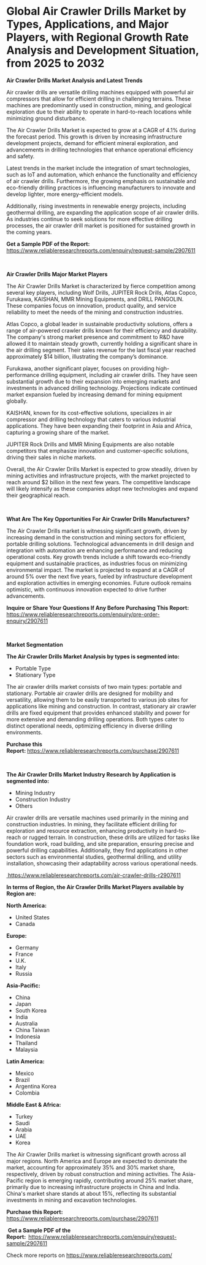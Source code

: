 <p><h1>Global Air Crawler Drills Market by Types, Applications, and Major Players, with Regional Growth Rate Analysis and Development Situation, from 2025 to 2032</h1></p><p><strong>Air Crawler Drills Market Analysis and Latest Trends</strong></p>
<p><p>Air crawler drills are versatile drilling machines equipped with powerful air compressors that allow for efficient drilling in challenging terrains. These machines are predominantly used in construction, mining, and geological exploration due to their ability to operate in hard-to-reach locations while minimizing ground disturbance. </p><p>The Air Crawler Drills Market is expected to grow at a CAGR of 4.1% during the forecast period. This growth is driven by increasing infrastructure development projects, demand for efficient mineral exploration, and advancements in drilling technologies that enhance operational efficiency and safety. </p><p>Latest trends in the market include the integration of smart technologies, such as IoT and automation, which enhance the functionality and efficiency of air crawler drills. Furthermore, the growing emphasis on sustainable and eco-friendly drilling practices is influencing manufacturers to innovate and develop lighter, more energy-efficient models. </p><p>Additionally, rising investments in renewable energy projects, including geothermal drilling, are expanding the application scope of air crawler drills. As industries continue to seek solutions for more effective drilling processes, the air crawler drill market is positioned for sustained growth in the coming years.</p></p>
<p><strong>Get a Sample PDF of the Report:&nbsp;</strong> <a href="https://www.reliableresearchreports.com/enquiry/request-sample/2907611?utm_campaign=3111&utm_medium=2&utm_source=Github&utm_content=ia&utm_term=12032025&utm_id=air-crawler-drills">https://www.reliableresearchreports.com/enquiry/request-sample/2907611</a></p>
<p>&nbsp;</p>
<p><strong>Air Crawler Drills Major Market Players</strong></p>
<p><p>The Air Crawler Drills Market is characterized by fierce competition among several key players, including Wolf Drills, JUPITER Rock Drills, Atlas Copco, Furukawa, KAISHAN, MMR Mining Equipments, and DRILL PANGOLIN. These companies focus on innovation, product quality, and service reliability to meet the needs of the mining and construction industries.</p><p>Atlas Copco, a global leader in sustainable productivity solutions, offers a range of air-powered crawler drills known for their efficiency and durability. The company's strong market presence and commitment to R&D have allowed it to maintain steady growth, currently holding a significant share in the air drilling segment. Their sales revenue for the last fiscal year reached approximately $14 billion, illustrating the company’s dominance.</p><p>Furukawa, another significant player, focuses on providing high-performance drilling equipment, including air crawler drills. They have seen substantial growth due to their expansion into emerging markets and investments in advanced drilling technology. Projections indicate continued market expansion fueled by increasing demand for mining equipment globally.</p><p>KAISHAN, known for its cost-effective solutions, specializes in air compressor and drilling technology that caters to various industrial applications. They have been expanding their footprint in Asia and Africa, capturing a growing share of the market.</p><p>JUPITER Rock Drills and MMR Mining Equipments are also notable competitors that emphasize innovation and customer-specific solutions, driving their sales in niche markets. </p><p>Overall, the Air Crawler Drills Market is expected to grow steadily, driven by mining activities and infrastructure projects, with the market projected to reach around $2 billion in the next few years. The competitive landscape will likely intensify as these companies adopt new technologies and expand their geographical reach.</p></p>
<p>&nbsp;</p>
<p><strong>What Are The Key Opportunities For Air Crawler Drills Manufacturers?</strong></p>
<p><p>The Air Crawler Drills market is witnessing significant growth, driven by increasing demand in the construction and mining sectors for efficient, portable drilling solutions. Technological advancements in drill design and integration with automation are enhancing performance and reducing operational costs. Key growth trends include a shift towards eco-friendly equipment and sustainable practices, as industries focus on minimizing environmental impact. The market is projected to expand at a CAGR of around 5% over the next five years, fueled by infrastructure development and exploration activities in emerging economies. Future outlook remains optimistic, with continuous innovation expected to drive further advancements.</p></p>
<p><strong>Inquire or Share Your Questions If Any Before Purchasing This Report:</strong> <a href="https://www.reliableresearchreports.com/enquiry/pre-order-enquiry/2907611?utm_campaign=3111&utm_medium=2&utm_source=Github&utm_content=ia&utm_term=12032025&utm_id=air-crawler-drills">https://www.reliableresearchreports.com/enquiry/pre-order-enquiry/2907611</a></p>
<p>&nbsp;</p>
<p><strong>Market Segmentation</strong></p>
<p><strong>The Air Crawler Drills Market Analysis by types is segmented into:</strong></p>
<p><ul><li>Portable Type</li><li>Stationary Type</li></ul></p>
<p><p>The air crawler drills market consists of two main types: portable and stationary. Portable air crawler drills are designed for mobility and versatility, allowing them to be easily transported to various job sites for applications like mining and construction. In contrast, stationary air crawler drills are fixed equipment that provides enhanced stability and power for more extensive and demanding drilling operations. Both types cater to distinct operational needs, optimizing efficiency in diverse drilling environments.</p></p>
<p><strong>Purchase this Report:&nbsp;</strong><a href="https://www.reliableresearchreports.com/purchase/2907611?utm_campaign=3111&utm_medium=2&utm_source=Github&utm_content=ia&utm_term=12032025&utm_id=air-crawler-drills">https://www.reliableresearchreports.com/purchase/2907611</a></p>
<p>&nbsp;</p>
<p><strong>The Air Crawler Drills Market Industry Research by Application is segmented into:</strong></p>
<p><ul><li>Mining Industry</li><li>Construction Industry</li><li>Others</li></ul></p>
<p><p>Air crawler drills are versatile machines used primarily in the mining and construction industries. In mining, they facilitate efficient drilling for exploration and resource extraction, enhancing productivity in hard-to-reach or rugged terrain. In construction, these drills are utilized for tasks like foundation work, road building, and site preparation, ensuring precise and powerful drilling capabilities. Additionally, they find applications in other sectors such as environmental studies, geothermal drilling, and utility installation, showcasing their adaptability across various operational needs.</p></p>
<p><a href="https://www.reliableresearchreports.com/air-crawler-drills-r2907611?utm_campaign=3111&utm_medium=2&utm_source=Github&utm_content=ia&utm_term=12032025&utm_id=air-crawler-drills">&nbsp;https://www.reliableresearchreports.com/air-crawler-drills-r2907611</a></p>
<p><strong>In terms of Region, the Air Crawler Drills Market Players available by Region are:</strong></p>
<p>
    <p> <strong> North America: </strong>
        <ul>
            <li>United States</li>
            <li>Canada</li>
        </ul>
        </p> 
    <p> <strong> Europe: </strong>
        <ul>
            <li>Germany</li>
            <li>France</li>
            <li>U.K.</li>
            <li>Italy</li>
            <li>Russia</li>
        </ul>
        </p> 
    <p> <strong> Asia-Pacific: </strong>
        <ul>
            <li>China</li>
            <li>Japan</li>
            <li>South Korea</li>
            <li>India</li>
            <li>Australia</li>
            <li>China Taiwan</li>
            <li>Indonesia</li>
            <li>Thailand</li>
            <li>Malaysia</li>
        </ul>
        </p> 
    <p> <strong> Latin America: </strong>
        <ul>
            <li>Mexico</li>
            <li>Brazil</li>
            <li>Argentina Korea</li>
            <li>Colombia</li>
        </ul>
        </p> 
    <p> <strong> Middle East & Africa: </strong>
        <ul>
            <li>Turkey</li>
            <li>Saudi</li>
            <li>Arabia</li>
            <li>UAE</li>
            <li>Korea</li>
        </ul>
    </p>
    </p>
<p><p>The Air Crawler Drills market is witnessing significant growth across all major regions. North America and Europe are expected to dominate the market, accounting for approximately 35% and 30% market share, respectively, driven by robust construction and mining activities. The Asia-Pacific region is emerging rapidly, contributing around 25% market share, primarily due to increasing infrastructure projects in China and India. China's market share stands at about 15%, reflecting its substantial investments in mining and excavation technologies.</p></p>
<p><strong>Purchase this Report: </strong><a href="https://www.reliableresearchreports.com/purchase/2907611?utm_campaign=3111&utm_medium=2&utm_source=Github&utm_content=ia&utm_term=12032025&utm_id=air-crawler-drills">https://www.reliableresearchreports.com/purchase/2907611</a></p>
<p>&nbsp;<strong>Get a Sample PDF of the Report:&nbsp;&nbsp;</strong><a href="https://www.reliableresearchreports.com/enquiry/request-sample/2907611?utm_campaign=3111&utm_medium=2&utm_source=Github&utm_content=ia&utm_term=12032025&utm_id=air-crawler-drills">https://www.reliableresearchreports.com/enquiry/request-sample/2907611</a></p>
<p><strong></strong></p>
<p>Check more reports on <a href="https://www.reliableresearchreports.com/?utm_campaign=3111&utm_medium=2&utm_source=Github&utm_content=ia&utm_term=12032025&utm_id=air-crawler-drills">https://www.reliableresearchreports.com/</a></p>